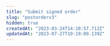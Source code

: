 ```yaml
---
title: "Submit signed order"
slug: "postorderv3"
hidden: true
createdAt: "2023-03-24T14:10:57.712Z"
updatedAt: "2023-07-27T19:19:09.139Z"
---
```

